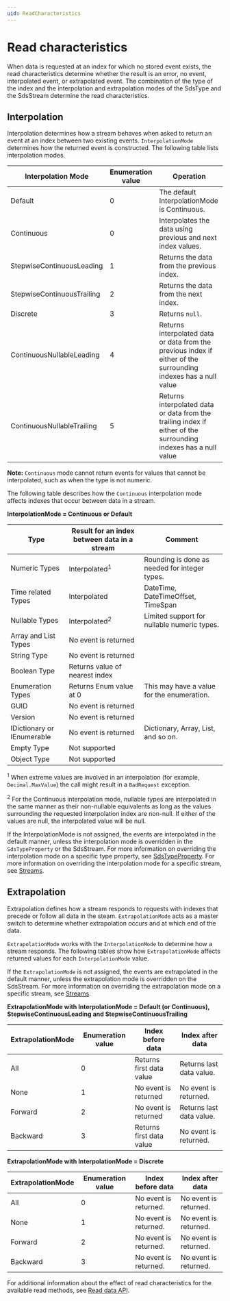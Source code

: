 ```yaml
---
uid: ReadCharacteristics
---
```


# Read characteristics

When data is requested at an index for which no stored event exists, the read characteristics determine whether the result is an error, no event, interpolated event, or extrapolated event. The combination of the type of the index and the interpolation and extrapolation modes of the SdsType and the SdsStream determine the read characteristics.

## Interpolation

Interpolation determines how a stream behaves when asked to return an event at an index between two existing events. `InterpolationMode` determines how the returned event is constructed. The following table lists interpolation modes.

|Interpolation Mode                       |Enumeration value |Operation |
|---------------------------|------------------|----------|
|Default                    |0                 |The default InterpolationMode is Continuous. |
|Continuous                 |0                 |Interpolates the data using previous and next index values. |
|StepwiseContinuousLeading  |1                 |Returns the data from the previous index.  |
|StepwiseContinuousTrailing |2                 |Returns the data from the next index. |
|Discrete                   |3                 |Returns `null`. |
|ContinuousNullableLeading  |4                 |Returns interpolated data or data from the previous index if either of the surrounding indexes has a null value|
|ContinuousNullableTrailing |5                 |Returns interpolated data or data from the trailing index if either of the surrounding indexes has a null value|

**Note:** `Continuous` mode cannot return events for values that cannot be interpolated, such as when the type is not numeric.

The following table describes how the `Continuous` interpolation mode affects indexes that occur between data in a stream.

**InterpolationMode = Continuous or Default**

| Type                      | Result for an index between data in a stream  | Comment |
|---------------------------|-----------------------------------------------|---------|
|Numeric Types              |Interpolated<sup>1</sup>                   |Rounding is done as needed for integer types. |
|Time related Types         |Interpolated                    |DateTime, DateTimeOffset, TimeSpan |
|Nullable Types             |Interpolated<sup>2</sup>                   |Limited support for nullable numeric types. |
|Array and List Types       |No event is returned            |         |
|String Type                |No event is returned            |         |
|Boolean Type               |Returns value of nearest index  |         |
|Enumeration Types          |Returns Enum value at 0         |This may have a value for the enumeration. |
|GUID                       |No event is returned            |         |
|Version                    |No event is returned            |         |
|IDictionary or IEnumerable |No event is returned            |Dictionary, Array, List, and so on. |
|Empty Type		|Not supported                  	 | |
|Object Type 		|Not supported                   	| |

<sup>1</sup> When extreme values are involved in an interpolation (for example, `Decimal.MaxValue`) the call might result in a `BadRequest` exception.

<sup>2</sup> For the Continuous interpolation mode, nullable types are interpolated in the same manner as their non-nullable equivalents as long as the values surrounding the requested interpolation index are non-null. If either of the values are null, the interpolated value will be null.

If the InterpolationMode is not assigned, the events are interpolated in the default manner, unless the interpolation mode is overridden in the `SdsTypeProperty` or the SdsStream. For more information on overriding the interpolation mode on a specific type property, see [SdsTypeProperty](xref:sdsTypeProperty). For more information on overriding the interpolation mode for a specific stream, see [Streams](xref:sdsStreams).

## Extrapolation

Extrapolation defines how a stream responds to requests with indexes that precede or follow all data in the steam. `ExtrapolationMode` acts as a master switch to determine whether extrapolation occurs and at which end of the data.

`ExtrapolationMode` works with the `InterpolationMode` to determine how a stream responds. The following tables show how `ExtrapolationMode` affects returned values for each `InterpolationMode` value.

If the `ExtrapolationMode` is not assigned, the events are extrapolated in the default manner, unless the extrapolation mode is overridden on the SdsStream. For more information on overriding the extrapolation mode on a specific stream, see [Streams](xref:sdsStreams).

**ExtrapolationMode with InterpolationMode = Default (or Continuous), StepwiseContinuousLeading and StepwiseContinuousTrailing**

| ExtrapolationMode   | Enumeration value   | Index before data          | Index after data          |
|---------------------|---------------------|----------------------------|---------------------------|
| All                 | 0                   | Returns first data value   | Returns last data value.  |
| None                | 1                   | No event is returned       | No event is returned.     |
| Forward             | 2                   | No event is returned       | Returns last data value.  |
| Backward            | 3                   | Returns first data value   | No event is returned.     |

**ExtrapolationMode with InterpolationMode = Discrete**  

| ExtrapolationMode   | Enumeration value   | Index before data    | Index after data     |
|---------------------|---------------------|----------------------|----------------------|
| All                 | 0                   | No event is returned.| No event is returned.|
| None                | 1                   | No event is returned.| No event is returned.|
| Forward             | 2                   | No event is returned.| No event is returned.|
| Backward            | 3                   | No event is returned.| No event is returned.|

For additional information about the effect of read characteristics for the available read methods, see [Read data API](xref:sdsReadingDataApi).
